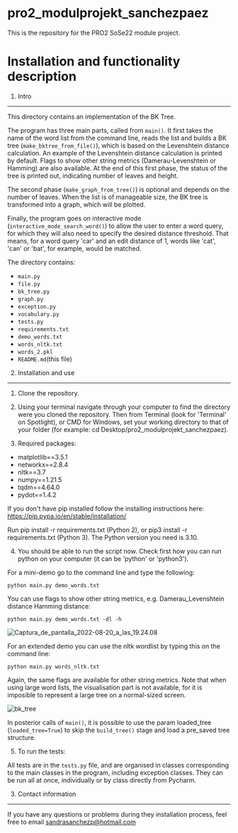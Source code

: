 # pro2_modulprojekt_sanchezpaez

This is the repository for the PRO2 SoSe22 module project.

Installation and functionality description
=======================

1. Intro
-------

This directory contains an implementation of the BK Tree.

The program has three main parts, called from `main()`. It first takes the name of the word list from the command line, reads the list and builds a BK tree (`make_bktree_from_file()`), which is based on  the Levenshtein distance calculation. An example of the Levenshtein distance calculation is printed by default. Flags to show other string metrics (Damerau-Levenshtein or Hamming) are also available. At the end of this first phase, the status of the tree is printed out, indicating number of leaves and height.

The second phase (`make_graph_from_tree()`) is optional and depends on the number of leaves. When the list is of manageable size, the BK tree is transformed into a graph, which will be plotted.

Finally, the program goes on interactive mode (`interactive_mode_search_word()`) to allow the user to enter a word query, for which they will also need to specify the desired distance threshold. That means, for a word query 'car' and an edit distance of 1, words like 'cat', 'can' or 'bat', for example, would be matched.


The directory contains:

* `main.py`
* `file.py`
* `bk_tree.py`
* `graph.py`
* `exception.py`
* `vocabulary.py`
* `tests.py`
* `requirements.txt`
* `demo_words.txt`
* `words_nltk.txt`
* `words_2.pkl`
* `README.md`(this file)


2. Installation and use
-------

1) Clone the repository.

2) Using your terminal navigate through your computer to find the directory were you cloned the repository. Then from Terminal (look for 'Terminal' on Spotlight), or CMD for Windows,  set your working directory to that of your folder (for example: cd Desktop/pro2_modulprojekt_sanchezpaez).

3) Required packages:

* matplotlib==3.5.1
* networkx==2.8.4
* nltk==3.7
* numpy==1.21.5
* tqdm==4.64.0
* pydot==1.4.2

If you don't have pip installed follow the installing instructions here: https://pip.pypa.io/en/stable/installation/

Run pip install -r requirements.txt (Python 2), or pip3 install -r requirements.txt (Python 3). The Python version you need is 3.10.


4) You should be able to run the script now. Check first how you can run python on your computer (it can be 'python' or 'python3'). 

For a mini-demo go to the command line and type the following:

```
python main.py demo_words.txt
```

You can use flags to show other string metrics, e.g. Damerau_Levenshtein distance Hamming distance:

```
python main.py demo_words.txt -dl -h
```

![Captura_de_pantalla_2022-08-20_a_las_19.24.08](https://gitup.uni-potsdam.de/sanchezpaez/pro2_modulprojekt_sanchezpaez/uploads/0fa1813d9724814170745f4f8e7eae3c/Captura_de_pantalla_2022-08-20_a_las_19.24.08.png)



For an extended demo you can use the nltk wordlist by typing this on the command line:

```
python main.py words_nltk.txt
```
Again, the same flags are available for other string metrics.
Note that when using large word lists, the visualisation part is not available, for it is imposible to represent a large tree on a normal-sized screen.

![bk_tree](https://gitup.uni-potsdam.de/sanchezpaez/pro2_modulprojekt_sanchezpaez/uploads/2431ed447285b18a8e3e6e0b2ee61b62/bk_tree.png)



In posterior calls of `main()`, it is possible to use the param loaded_tree (`loaded_tree=True`) to skip the `build_tree()` stage and load a pre_saved tree structure.


5) To run the tests:

All tests are in the `tests.py` file, and are organised in classes corresponding to the main classes in the program, including exception classes. They can be run all at once, individually or by class directly from Pycharm.


3. Contact information
-------

If you have any questions or problems during they installation process, feel free to email sandrasanchezp@hotmail.com

